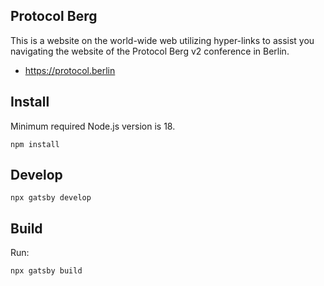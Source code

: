 ## Protocol Berg

This is a website on the world-wide web utilizing hyper-links to assist you navigating the website of the Protocol Berg v2 conference in Berlin.

- <https://protocol.berlin>

## Install

Minimum required Node.js version is 18.

```
npm install
```

## Develop

```
npx gatsby develop
```

## Build

Run:

```
npx gatsby build
```
